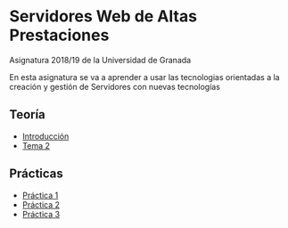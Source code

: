# Servidores Web de Altas Prestaciones

Asignatura 2018/19 de la Universidad de Granada

En esta asignatura se va a aprender a usar las tecnologias orientadas a la creación y gestión de Servidores con nuevas tecnologías

## Teoría

- [Introducción](./doc/introduccion.md)
- [Tema 2](./doc/tema2.md)

## Prácticas

- [Práctica 1](./practica1/README.md)
- [Práctica 2](./practica2/README.md)
- [Práctica 3](./practica3/README.md)
